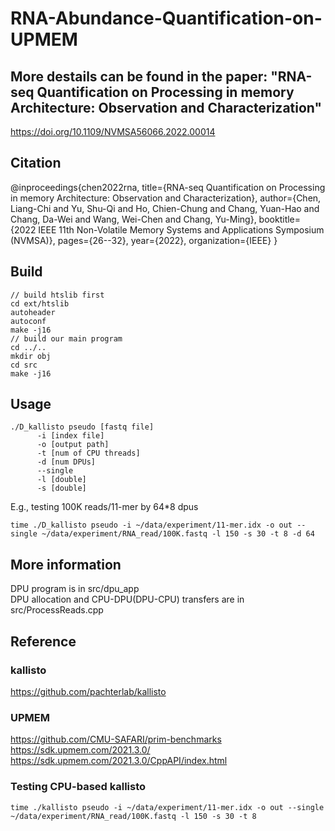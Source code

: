 # RNA-Abundance-Quantification-on-UPMEM
## More destails can be found in the paper: "RNA-seq Quantification on Processing in memory Architecture: Observation and Characterization"
https://doi.org/10.1109/NVMSA56066.2022.00014
## Citation
@inproceedings{chen2022rna,
  title={RNA-seq Quantification on Processing in memory Architecture: Observation and Characterization},
  author={Chen, Liang-Chi and Yu, Shu-Qi and Ho, Chien-Chung and Chang, Yuan-Hao and Chang, Da-Wei and Wang, Wei-Chen and Chang, Yu-Ming},
  booktitle={2022 IEEE 11th Non-Volatile Memory Systems and Applications Symposium (NVMSA)},
  pages={26--32},
  year={2022},
  organization={IEEE}
}

## Build
``` shell
// build htslib first
cd ext/htslib
autoheader
autoconf
make -j16
// build our main program
cd ../..
mkdir obj
cd src 
make -j16
```

## Usage
``` shell
./D_kallisto pseudo [fastq file] 
      -i [index file] 
      -o [output path] 
      -t [num of CPU threads] 
      -d [num DPUs]
      --single
      -l [double]
      -s [double]
```
E.g., testing 100K reads/11-mer by 64*8 dpus 
``` shell
time ./D_kallisto pseudo -i ~/data/experiment/11-mer.idx -o out --single ~/data/experiment/RNA_read/100K.fastq -l 150 -s 30 -t 8 -d 64
```

## More information
DPU program is in src/dpu_app<br>
DPU allocation and CPU-DPU(DPU-CPU) transfers are in src/ProcessReads.cpp<br>

## Reference
### kallisto
https://github.com/pachterlab/kallisto
### UPMEM
https://github.com/CMU-SAFARI/prim-benchmarks<br>
https://sdk.upmem.com/2021.3.0/<br>
https://sdk.upmem.com/2021.3.0/CppAPI/index.html<br>

### Testing CPU-based kallisto
``` shell
time ./kallisto pseudo -i ~/data/experiment/11-mer.idx -o out --single ~/data/experiment/RNA_read/100K.fastq -l 150 -s 30 -t 8 
```



